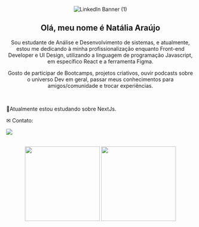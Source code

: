 
<div align="center">
  
![LinkedIn Banner (1)](https://user-images.githubusercontent.com/81394067/148012482-425fcb25-be07-47bf-ba01-3f77021e4d2d.png)

  
 ## Olá, meu nome é Natália Araújo 
 
  <p>Sou estudante de Análise e Desenvolvimento de sistemas, e atualmente, estou me dedicando à minha profissionalização enquanto Front-end Developer e UI Design, utilizando a linguagem de programação Javascript, em específico React e a ferramenta Figma.
  
Gosto de participar de Bootcamps, projetos criativos, ouvir podcasts sobre o universo Dev em geral, passar meus conhecimentos para amigos/comunidade e trocar experiências. </p>
</div>

<br>

<p>
  🚀Atualmente estou estudando sobre NextJs.
</p>



<p align="left">
 ✉ Contato:
</p>

<a href="https://www.linkedin.com/in/nat%C3%A1lia/" target="_blank"><img src="https://img.shields.io/badge/LinkedIn-0077B5?style=for-the-badge&logo=linkedin&logoColor=black" target="_blank"></a>


</div>
<br/>
  <div align="center">
    <img height="200em" src="https://github-readme-stats.vercel.app/api?username=nataliaaraujo0&show_icons=true&t&theme=dark"/>
    <img height="200em" src="https://github-readme-stats.vercel.app/api/top-langs/?username=nataliaaraujo0&langs_count=4)](https://github.com/anuraghazra/github-readme-statsCompact&theme=dark"/>


</div>


